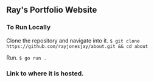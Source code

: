 ## Ray's Portfolio Website

### To Run Locally

Clone the repository and navigate into it.
`$ git clone https://github.com/rayjonesjay/about.git && cd about`

Run.
`$ go run .`

### Link to where it is hosted.

